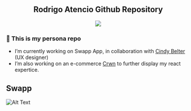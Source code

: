   <h2 align="center">Rodrigo Atencio Github Repository</h2>
  <p align="center">
    <a href="https://www.linkedin.com/in/mauro-rodrigo-atencio-641607129/" target="_blank">
      <img src="https://img.shields.io/badge/LinkedIn-blue?style=flat&logo=linkedin&labelColor=blue" />
    </a>
  </p>

### 👋  This is my persona repo

<!--
**Wistame/Wistame** is a ✨ _special_ ✨ repository because its `README.md` (this file) appears on your GitHub profile.
-->

- I’m currently working on Swapp App, in collaboration with [Cindy Belter](https://www.behance.net/gallery/105423651/Case-study-Swap-App "Cindy Belter Behance Portfolio") (UX designer)
- I’m also working on an e-commerce [Crwn](https://github.com/Wistame/practice-crwn-ecommerce) to further display my react expertice.  




## Swapp

![Alt Text](https://media.giphy.com/media/dCJ4bYDJv7n8hciYAw/giphy.gif)

